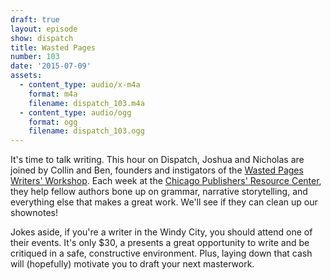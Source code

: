 ```yaml
---
draft: true
layout: episode
show: dispatch
title: Wasted Pages
number: 103
date: '2015-07-09'
assets:
  - content_type: audio/x-m4a
    format: m4a
    filename: dispatch_103.m4a
  - content_type: audio/ogg
    format: ogg
    filename: dispatch_103.ogg
---
```

It's time to talk writing. This hour on Dispatch, Joshua and Nicholas are joined by Collin and Ben, founders and instigators of the [Wasted Pages Writers' Workshop](https://facebook.com/wastedpages). Each week at the [Chicago Publishers' Resource Center](http://chiprc.org), they help fellow authors bone up on grammar, narrative storytelling, and everything else that makes a great work. We'll see if they can clean up our shownotes!

Jokes aside, if you're a writer in the Windy City, you should attend one of their events. It's only $30, a presents a great opportunity to write and be critiqued in a safe, constructive environment. Plus, laying down that cash will (hopefully) motivate you to draft your next masterwork.